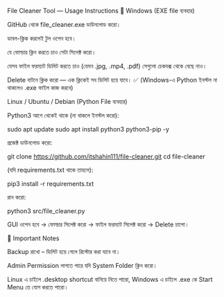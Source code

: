 File Cleaner Tool — Usage Instructions
🔹 Windows (EXE file ব্যবহার)

GitHub থেকে file_cleaner.exe ডাউনলোড করো।

ডাবল-ক্লিক করলেই টুল ওপেন হবে।

যে ফোল্ডার ক্লিন করতে চাও সেটা সিলেক্ট করো।

যেসব ফাইল ফরম্যাট ডিলিট করতে চাও (যেমন .jpg, .mp4, .pdf) সেগুলো চেকবক্স থেকে বেছে নাও।

Delete বাটনে ক্লিক করো — এক ক্লিকেই সব ডিলিট হয়ে যাবে। ✅
(Windows-এ Python ইনস্টল না থাকলেও .exe ফাইল কাজ করবে)





Linux / Ubuntu / Debian (Python File ব্যবহার)

Python3 আগে থেকেই থাকে (না থাকলে ইনস্টল করো):

sudo apt update
sudo apt install python3 python3-pip -y


প্রজেক্ট ডাউনলোড করো:

git clone https://github.com/itshahin111/file-cleaner.git
cd file-cleaner


(যদি requirements.txt থাকে তাহলে):

pip3 install -r requirements.txt


রান করো:

python3 src/file_cleaner.py


GUI ওপেন হবে → ফোল্ডার সিলেক্ট করো → ফাইল ফরম্যাট সিলেক্ট করো → Delete চাপো।

🔹 Important Notes

Backup রাখো – ডিলিট হয়ে গেলে রিস্টোর করা যাবে না।

Admin Permission লাগতে পারে যদি System Folder ক্লিন করো।

Linux এ চাইলে .desktop shortcut বানিয়ে নিতে পারো, Windows এ চাইলে .exe কে Start Menu তে যোগ করতে পারো।